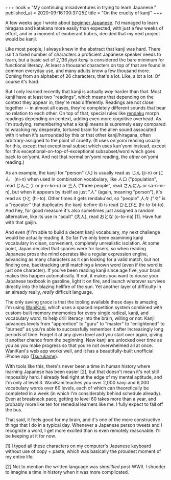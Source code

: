 +++
hook = "My continuing misadventures in trying to learn Japanese."
published_at = 2020-09-16T00:37:25Z
title = "On the cruelty of kanji"
+++

A few weeks ago I wrote about [beginner Japanese](/fragments/beginner-japanese). I'd managed to learn hiragana and katakana more easily than expected, with just a few weeks of effort, and in a moment of exuberant hubris, decided that my next project would be kanji.

Like most people, I always knew in the abstract that kanji was hard. There isn't a fixed number of characters a proficient Japanese speaker needs to learn, but a basic set of 2,136 _jōyō kanji_ is considered the bare minimum for functional literacy. At least a thousand characters on top of that are found in common everyday use, and many adults know a few thousand more. Coming from an alphabet of 26 characters, that's a lot. Like, a lot a lot. Of course it's hard.

But I only learned recently that kanji is actually _way_ harder than that. Most kanji have at least two "readings", which means that depending on the context they appear in, they're read differently. Readings are not close together -- in almost all cases, they're completely different sounds that bear no relation to each other. On top of that, special rules like [rendaku](https://en.wikipedia.org/wiki/Rendaku) morph readings depending on context, adding even more cognitive overhead. As I'm studying, remembering what a kanji means is supremely easy compared to wracking my desperate, tortured brain for the alien sound associated with it when it's surrounded by this or that other kanji/hiragana, often arbitrary-assigned to the point of cruelty. (It uses on'yomi reading usually for this, except that exceptional subset which uses kun'yomi instead, except for this exceptional-on-top-of-exceptional subsubset/word which goes back to on'yomi. And not that normal on'yomi reading, the _other_ on'yomi reading.)

As an example, the kanji for "person" (人) is usually read as じん (ji-n) or にん　(ni-n) when used in combination vocabulary, like 人口 ("population", read じんこう or ji-n-ko-u) or 三人 ("three people", read さんにん or sa-n-ni-n), but when it appears by itself as just "人" (again, meaning "person"), it's read as ひと (hi-to). Other times it gets rendaku'ed, so "people" 人々 ("々" is a "repeater" that duplicates the kanji before it) is read ひとびと (hi-to-bi-to). And hey, for good measure it's also sometimes just assigned a random alternative, like its use in "adult" (大人), read おとな (o-to-na) [1]. Have fun with that gaijin.

And even _if_ I'm able to build a decent kanji vocabulary, my next challenge would be actually reading it. So far I've only been examining kanji vocabulary in clean, convenient, completely unrealistic isolation. At some point, Japan decided that spaces were for losers, so when reading Japanese prose the mind operates like a regular expression engine, advancing as many characters as it can looking for a valid match, but not finding one, backtracking until matching a known word (even if the word is just one character). If you've been reading kanji since age five, your brain makes this happen automatically. If not, it makes you want to douse your Japanese textbook in gasoline, light it on fire, and launch whatever survives directly into the blazing hellfire of the sun. Yet another layer of difficulty in an already really, _really_ difficult language.

The only saving grace is that the tooling available these days is amazing. I'm using [WaniKani](https://www.wanikani.com/), which uses a spaced repetition system combined with custom-built memory mnemonics for every single radical, kanji, and vocabulary word, to help drill literacy into the brain, willing or not. Kanji advances levels from "apprentice" to "guru" to "master" to "enlightened" to "burned" as you're able to successfully remember it after increasingly long periods of time. Forget it at any given level and you start over again, giving it another chance from the beginning. New kanji are unlocked over time as you as you make progress so that you're not overwhelmed all at once. WaniKani's web app works well, and it has a beautifully-built unofficial iPhone app ([Tsurukame](https://github.com/davidsansome/tsurukame)).

With tools like this, there's never been a time in human history where learning Japanese has been easier [2], but that doesn't mean it's not still impossibly hard. I already feel right at the edge of my mental aptitude, and I'm only at level 3. WaniKani teaches you over 2,000 kanji and 6,000 vocabulary words over 60 levels, each of which can theoretically be completed in a week (in which I'm considerably behind schedule already). Even at breakneck pace, getting to level 60 takes more than a year, and probably more like ten for remedial learners like me. I fully expect to fall off the bus.

That said, it feels good for my brain, and it's one of the more constructive things that I do in a typical day. Whenever a Japanese person tweets and I recognize a word, I get more excited than is even remotely reasonable. I'll be keeping at it for now.

[1] I typed all these characters on my computer's Japanese keyboard without use of copy + paste, which was basically the proudest moment of my entire life.

[2] Not to mention the written language was _simplified_ post-WWII. I shudder to imagine a time in history when it was more complicated.
